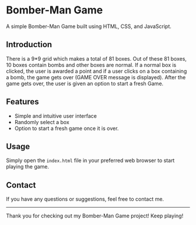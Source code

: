 # Bomber-Man Game

A simple Bomber-Man Game built using HTML, CSS, and JavaScript.

## Introduction

There is a 9*9 grid which makes  a total of 81 boxes. Out of these 81  boxes, 10 boxes contain bombs  and other boxes are normal. If a  normal box is clicked, the user is  awarded a point and if a user  clicks on a box containing a  bomb, the game gets over (GAME  OVER message is displayed). After the game gets over, the user is given an option to start a fresh Game.

## Features

- Simple and intuitive user interface
- Randomly select a box
- Option to start a fresh game once it is over.


## Usage

Simply open the `index.html` file in your preferred web browser to start playing the game.  

## Contact

If you have any questions or suggestions, feel free to contact me.

---

Thank you for checking out my Bomber-Man Game project! Keep playing!
